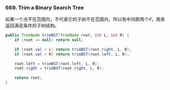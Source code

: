 ### 669. Trim a Binary Search Tree

如果一个点不在范围内，不代表它的子树不在范围内，所以有中间那两个if，用来返回满足条件的子树结构。

```java
public TreeNode trimBST(TreeNode root, int L, int R) {
    if (root == null) return null;
    
    if (root.val < L) return trimBST(root.right, L, R);
    if (root.val > R) return trimBST(root.left, L, R);
    
    root.left = trimBST(root.left, L, R);
    root.right = trimBST(root.right, L, R);
    
    return root;
}
```
